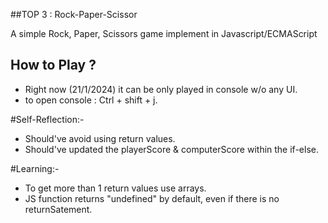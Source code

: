 ##TOP 3 : Rock-Paper-Scissor

A simple Rock, Paper, Scissors game implement in Javascript/ECMAScript 

## How to Play ?
 - Right now (21/1/2024) it can be only played in console w/o any UI.
 - to open console : Ctrl + shift + j.

#Self-Reflection:-
 - Should've avoid using return values.
 - Should've updated the playerScore & computerScore within the if-else.

#Learning:-
 - To get more than 1 return values use arrays.
 - JS function returns "undefined" by default, even if there is no returnSatement.

